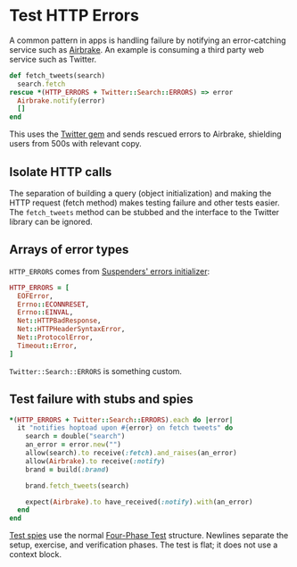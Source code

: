# Test HTTP Errors

A common pattern in apps is handling failure by
notifying an error-catching service such as [Airbrake].
An example is consuming a third party web service such as Twitter.

[Airbrake]: http://airbrake.io

```ruby
def fetch_tweets(search)
  search.fetch
rescue *(HTTP_ERRORS + Twitter::Search::ERRORS) => error
  Airbrake.notify(error)
  []
end
```

This uses the [Twitter gem]
and sends rescued errors to Airbrake,
shielding users from 500s with relevant copy.

[Twitter gem]: https://github.com/sferik/twitter

## Isolate HTTP calls

The separation of building a query (object initialization)
and making the HTTP request (fetch method)
makes testing failure and other tests easier.
The `fetch_tweets` method can be stubbed and
the interface to the Twitter library can be ignored.

## Arrays of error types

`HTTP_ERRORS` comes from [Suspenders' errors initializer][Suspenders]:

[Suspenders]: https://github.com/thoughtbot/suspenders/blob/master/templates/errors.rb

```ruby
HTTP_ERRORS = [
  EOFError,
  Errno::ECONNRESET,
  Errno::EINVAL,
  Net::HTTPBadResponse,
  Net::HTTPHeaderSyntaxError,
  Net::ProtocolError,
  Timeout::Error,
]
```

`Twitter::Search::ERRORS` is something custom.

## Test failure with stubs and spies

```ruby
*(HTTP_ERRORS + Twitter::Search::ERRORS).each do |error|
  it "notifies hoptoad upon #{error} on fetch tweets" do
    search = double("search")
    an_error = error.new("")
    allow(search).to receive(:fetch).and_raises(an_error)
    allow(Airbrake).to receive(:notify)
    brand = build(:brand)

    brand.fetch_tweets(search)

    expect(Airbrake).to have_received(:notify).with(an_error)
  end
end
```

[Test spies] use the normal [Four-Phase Test] structure.
Newlines separate the setup, exercise, and verification phases.
The test is flat; it does not use a context block.

[test spies]: https://robots.thoughtbot.com/spy-vs-spy
[Four-Phase Test]: four-phase-test
